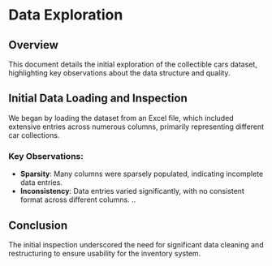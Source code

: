 # Data Exploration

## Overview
This document details the initial exploration of the collectible cars dataset, highlighting key observations about the data structure and quality.

## Initial Data Loading and Inspection
We began by loading the dataset from an Excel file, which included extensive entries across numerous columns, primarily representing different car collections.

### Key Observations:
- **Sparsity**: Many columns were sparsely populated, indicating incomplete data entries.
- **Inconsistency**: Data entries varied significantly, with no consistent format across different columns. ..

## Conclusion
The initial inspection underscored the need for significant data cleaning and restructuring to ensure usability for the inventory system.

